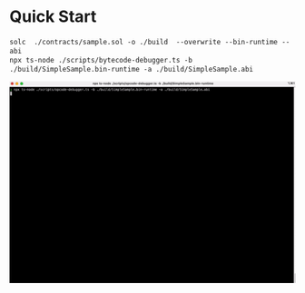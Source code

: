 # Quick Start

```shell
solc  ./contracts/sample.sol -o ./build  --overwrite --bin-runtime --abi
npx ts-node ./scripts/bytecode-debugger.ts -b ./build/SimpleSample.bin-runtime -a ./build/SimpleSample.abi
```

![Simple demo](images/demo.gif)
